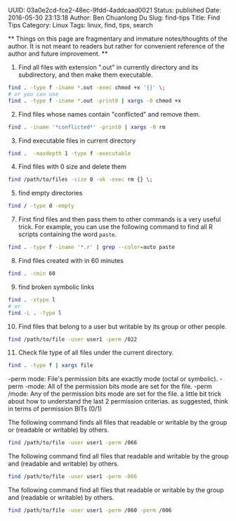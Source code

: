 UUID: 03a0e2cd-fce2-48ec-9fdd-4addcaad0021
Status: published
Date: 2016-05-30 23:13:18
Author: Ben Chuanlong Du
Slug: find-tips
Title: Find Tips
Category: Linux
Tags: linux, find, tips, search

**
Things on this page are
fragmentary and immature notes/thoughts of the author.
It is not meant to readers
but rather for convenient reference of the author and future improvement.
**

1. Find all files with extension ".out" in currently directory and its subdirectory, 
and then make them executable.
```bash
find . -type f -iname *.out -exec chmod +x '{}' \;
# or you can use 
find . -type f -iname *.out -print0 | xargs -0 chmod +x
```

2. Find files whose names contain "conflicted" and remove them.
```bash
find . -iname '*conflicted*' -print0 | xargs -0 rm
```

3. Find executable files in current directory 
```bash
find .  -maxdepth 1 -type f -executable
```

4. Find files with 0 size and delete them
```bash
find /path/to/files -size 0 -ok -exec rm {} \;
```

5. find empty directories 
```bash
find / -type d -empty
```

7. First find files and then pass them to other commands is a very useful trick.
For example, 
you can use the following command to find all R scripts containing the word `paste`.
```bash
find . -type f -iname '*.r' | grep --color=auto paste
```

8. Find files created with in 60 minutes
```bash
find . -cmin 60
```

9. find broken symbolic links
```bash
find . -xtype l
# or
find -L . -type l
```

10. Find files that belong to a user but writable by its group or other people.
```bash
find /path/to/file -user user1 -perm /022
```
11. Check file type of all files under the current directory.
```bash
find . -type f | xargs file
```

-perm mode: File's permission bits are exactly mode (octal or symbolic).
-perm -mode: All  of  the  permission bits mode are set for the file. 
-perm /mode: Any of the permission bits mode are set for the file. 
a little bit trick about how to understand the last 2 permission criterias.
as suggested, think in terms of permission BITs (0/1)

The following command finds all files that readable or writable by the group or (readable or writable) by others.
```bash
find /path/to/file -user user1 -perm /066
```
The following command find all files that readable and writable by the group and (readable and writable) by others.
```bash
find /path/to/file -user user1 -perm -066
```
The following command find all files that readable or writable by the group and (readable or writable) by others.
```bash
find /path/to/file -user user1 -perm /060 -perm /006
```
